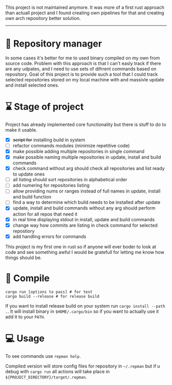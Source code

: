 This project is not maintained anymore. It was more of a first rust approach than actuall project and I found creating own pipelines for that and creating own arch repository better solution.

---

# 🔧 Repository manager

In some cases it's better for me to used binary compiled on my own from source code. Problem with this approach is that I can't easly track if there are any udpates, and I need to use sets of difrrent commands based on repository. Goal of this project is to provide such a tool that I could track selected repositories stored on my local machine with and massivle update and install selected ones.

# ⌛️ Stage of project

Project has already implemented core functionality but there is stuff to do to make it usable.

-   [x] ~~script for~~ installing build in system
-   [ ] refactor commands modules (minimize repetitive code)
-   [x] make possible adding multiple repositories in single command
-   [x] make possible naming multiple repositories in update, install and build commands
-   [x] check command without arg should check all repositories and list ready to update ones
-   [ ] all listing should sort repositories in alphabetical order
-   [ ] add numering for repositories listing
-   [ ] allow providing nums or ranges instead of full names in update, install and build function
-   [ ] find a way to determine which build needs to be installed after update
-   [x] update, install and build commands without any arg should perform action for all repos that need it
-   [x] in real time displaying stdout in install, update and build commands
-   [x] change way how commits are listing in check command for selected repostiory
-   [x] add handling errors for commands

This project is my first one in rust so if anyone will ever boder to look at code and see something awful I would be gratefull for letting me know how things should be.

# 📂 Compile

```
cargo run [options to pass] # for test
cargo build --release # for release build
```

If you want to install release build on your system run `cargo install --path .`. It will install binary in `$HOME/.cargo/bin` so if you want to actually use it add it to your `PATH`.

# 💻 Usage

To see commands use `repman help`.

Compiled version will store config files for repository in `~/.repman` but if u debug with `cargo run` all actions will take place in `${PROJECT_DIRECTORY}/target/.repman`.
